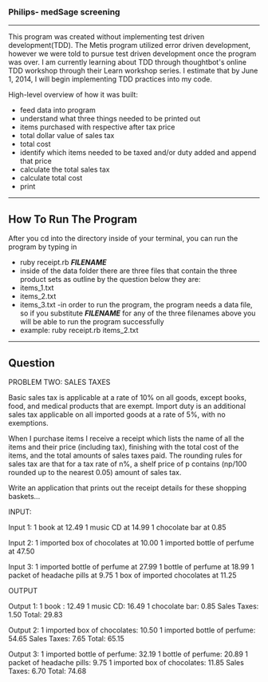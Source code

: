 ### Philips- medSage screening

***
This program was created without implementing test driven development(TDD). The Metis program utilized error driven development, however we were told to pursue test driven development once the program was over. I am currently learning about TDD through thoughtbot's online TDD workshop through their Learn workshop series. I estimate that by June 1, 2014, I will begin implementing TDD practices into my code. 

High-level overview of how it was built:
- feed data into program
- understand what three things needed to be printed out
 - items purchased with respective after tax price
 - total dollar value of sales tax
 - total cost
- identify which items needed to be taxed and/or duty added and append that price
- calculate the total sales tax
- calculate total cost
- print

***

## How To Run The Program

After you cd into the directory inside of your terminal, you can run the program by typing in
- ruby receipt.rb ___FILENAME___
 - inside of the data folder there are three files that contain the three product sets as outline by the question below they    are: 
  - items_1.txt
  - items_2.txt
  - items_3.txt
 -in order to run the program, the program needs a data file, so if you substitute ___FILENAME___ for any of the three        filenames above you will be able to run the program successfully 
  - example:  ruby receipt.rb items_2.txt

***

## Question 

PROBLEM TWO: SALES TAXES 
 
Basic sales tax is applicable at a rate of 10% on all goods, except books, food,
and medical 
products that are exempt. Import duty is an additional sales tax applicable on
all imported 
goods at a rate of 5%, with no exemptions. 
 
When I purchase items I receive a receipt which lists the name of all the items
and their price 
(including tax), finishing with the total cost of the items, and the total
amounts of sales taxes 
paid. The rounding rules for sales tax are that for a tax rate of n%, a shelf
price of p contains 
(np/100 rounded up to the nearest 0.05) amount of sales tax. 
 
Write an application that prints out the receipt details for these shopping
baskets... 
 
INPUT: 
 
Input 1: 
1 book at 12.49 
1 music CD at 14.99 
1 chocolate bar at 0.85 
 
Input 2: 
1 imported box of chocolates at 10.00 
1 imported bottle of perfume at 47.50 
 
Input 3: 
1 imported bottle of perfume at 27.99 
1 bottle of perfume at 18.99 
1 packet of headache pills at 9.75 
1 box of imported chocolates at 11.25 
 
OUTPUT 
 
Output 1: 
1 book : 12.49 
1 music CD: 16.49 
1 chocolate bar: 0.85 
Sales Taxes: 1.50 
Total: 29.83 
 
Output 2: 
1 imported box of chocolates: 10.50 
1 imported bottle of perfume: 54.65 
Sales Taxes: 7.65 
Total: 65.15 
 
Output 3: 
1 imported bottle of perfume: 32.19 
1 bottle of perfume: 20.89 
1 packet of headache pills: 9.75 
1 imported box of chocolates: 11.85 
Sales Taxes: 6.70 
Total: 74.68 
